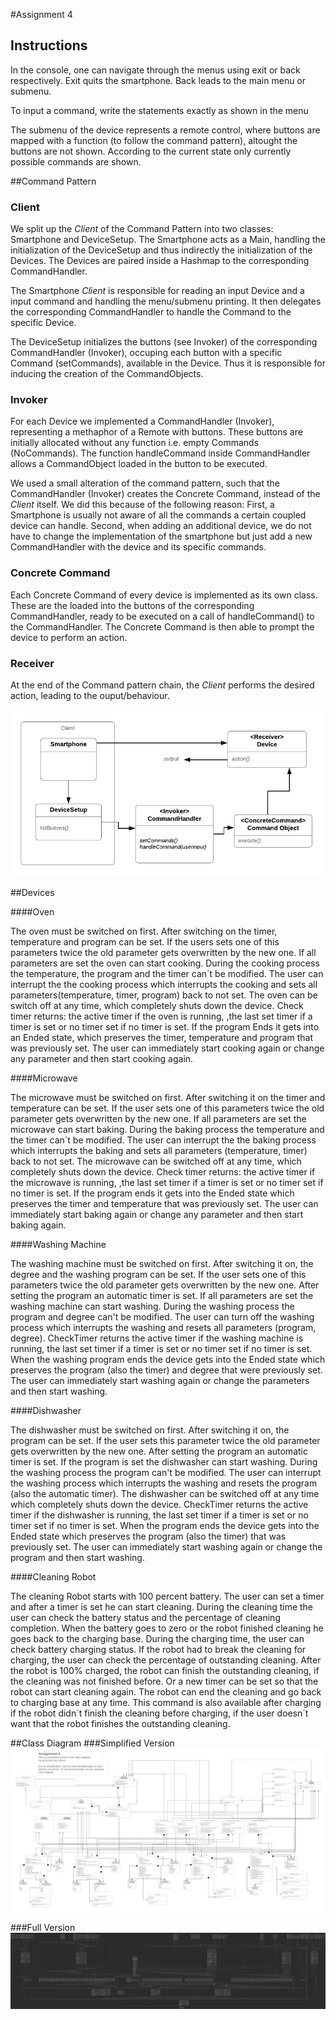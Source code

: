 #Assignment 4
## Instructions

In the console, one can navigate through the menus
using exit or back respectively. Exit quits the smartphone. Back leads to the main menu or submenu.

To input a command, write the statements exactly as shown in the menu

The submenu of the device represents a remote control, where buttons 
are mapped with a function (to follow the command pattern), altought the buttons are not shown. According to the current state
only currently possible commands are shown.

##Command Pattern
### Client

We split up the *Client* of the Command Pattern into two classes: Smartphone and DeviceSetup. The Smartphone acts as a Main, handling the initialization of the DeviceSetup and thus indirectly the initialization of the Devices. The Devices are paired inside a Hashmap to the corresponding CommandHandler. 

The Smartphone *Client* is responsible for reading an input Device and a input command and handling the menu/submenu printing. It then delegates the corresponding CommandHandler to handle the Command to the specific Device.

The DeviceSetup initializes the buttons (see Invoker) of the corresponding CommandHandler (Invoker), occuping each button with a specific Command (setCommands), available in the Device. Thus it is responsible for inducing the creation of the CommandObjects.

### Invoker

For each Device we implemented a CommandHandler (Invoker), representing a methaphor of a Remote with buttons. These buttons are initially allocated without any function i.e. empty Commands (NoCommands). The function handleCommand inside CommandHandler allows a CommandObject loaded in the button to be executed.

We used a small alteration of the command pattern, such that the CommandHandler (Invoker) creates the Concrete Command, instead of the *Client* itself. We did this because of the following reason: First, a Smartphone is usually not aware of all the commands a certain coupled device can handle. Second, when adding an additional device, we do not have to change the implementation of the smartphone but just add a new CommandHandler with the device and its specific commands.


### Concrete Command

Each Concrete Command of every device is implemented as its own class. These are the loaded into the buttons of the corresponding CommandHandler, ready to be executed on a call of handleCommand() to the CommandHandler. The Concrete Command is then able to prompt the device to perform an action.

### Receiver

At the end of the Command pattern chain, the *Client* performs the desired action, leading to the ouput/behaviour.

![](UML-CommandPattern.png)

##Devices

####Oven

The oven must be switched on first. After switching on the timer, temperature and program can be set. If the users sets one of this
parameters twice the old parameter gets overwritten by the new one. If all parameters are set the oven can start cooking.
During the cooking process the temperature, the program and the timer can´t be modified. The user can interrupt the
the cooking process which interrupts the cooking and sets all parameters(temperature, timer, program) back to not set. The oven can be switch off at any time, which completely shuts down the device. Check timer returns: the active timer if the oven is running,
,the last set timer if a timer is set or no timer set if no timer is set. If the program Ends it gets into an Ended state, 
which preserves the timer, temperature and program that was previously set. The user can immediately start cooking again or change
any parameter and then start cooking again. 

####Microwave

The microwave must be switched on first. After switching it on the timer and temperature can be set. If the user sets one of this
parameters twice the old parameter gets overwritten by the new one. If all parameters are set the microwave can start baking.
During the baking process the temperature and the timer can´t be modified. The user can interrupt the
the baking process which interrupts the baking and sets all parameters (temperature, timer) back to not set. The microwave can be switched off at any time, which completely shuts down the device. Check timer returns: the active timer if the microwave is running,
,the last set timer if a timer is set or no timer set if no timer is set. If the program ends it gets into the Ended state 
which preserves the timer and temperature that was previously set. The user can immediately start baking again or change
any parameter and then start baking again. 

####Washing Machine

The washing machine must be switched on first. After switching it on, the degree and the washing program can be set. If the user sets one of
this parameters twice the old parameter gets overwritten by the new one. After setting the program an automatic timer is set. If all parameters are set the washing machine can start washing.
During the washing process the program and degree can't be modified. The user can turn off the washing process
which interrupts the washing and resets all parameters (program, degree).
CheckTimer returns the active timer if the washing machine is running, the last set timer if a timer is set or no timer set if no timer is set. 
When the washing program ends the device gets into the Ended state which preserves the program (also the timer) and degree that were previously set.
The user can immediately start washing again or change the parameters and then start washing.


####Dishwasher

The dishwasher must be switched on first. After switching it on, the program can be set. If the user sets this parameter twice
the old parameter gets overwritten by the new one. After setting the program an automatic timer is set. If the program is set the dishwasher can start washing.
During the washing process the program can't be modified. The user can interrupt the washing process which interrupts the washing and resets the program (also the automatic timer).
The dishwasher can be switched off at any time which completely shuts down the device.
CheckTimer returns the active timer if the dishwasher is running, the last set timer if a timer is set or no timer set if no timer is set.
When the program ends the device gets into the Ended state which preserves the program (also the timer) that was previously set.
The user can immediately start washing again or change the program and then start washing.


####Cleaning Robot

The cleaning Robot starts with 100 percent battery. The user can set a timer and after a timer is set he can start cleaning. 
During the cleaning time the user can check the battery status and the percentage of cleaning completion.
When the battery goes to zero or the robot finished cleaning he goes back to the charging base. During the charging time, the user can check battery charging status.
If the robot had to break the cleaning for charging, the user can check the percentage of outstanding cleaning.
After the robot is 100% charged, the robot can finish the outstanding cleaning, if the cleaning was not finished before.
Or a new timer can be set so that the robot can start cleaning again. The robot can end the cleaning and go back to charging base at any time.
This command is also available after charging if the robot didn´t finish the cleaning before charging, if the user doesn´t want that the robot finishes the outstanding cleaning.

##Class Diagram
###Simplified Version
![](ClassDiagramSimplified.png)

###Full Version
![](ClassDiagramFull.png)

